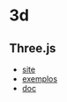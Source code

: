 # 3d

## Three.js
- [site](https://threejs.org/)
- [exemplos](https://threejs.org/examples/#webgl_animation_keyframes)
- [doc](https://threejs.org/docs/index.html#manual/en/introduction/Creating-a-scene)
